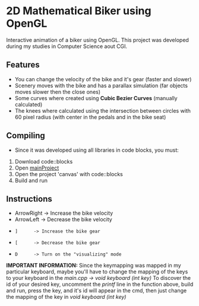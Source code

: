 # 2D Mathematical Biker using OpenGL
 Interactive animation of a biker using OpenGL.
 This project was developed during my studies in Computer Science aout CGI.  

## Features
 * You can change the velocity of the bike and it's gear (faster and slower)
 * Scenery moves with the bike and has a parallax simulation (far objects moves slower then the close ones)
 * Some curves where created using **Cubic Bezier Curves** (manually calculated)
 * The knees where calculated using the intersection between circles with 60 pixel radius (with center in the pedals and in the bike seat)

## Compiling
 * Since it was developed using all libraries in code blocks, you must:
 1. Download code::blocks
 2. Open [mainProject](/mainProject/)
 3. Open the project 'canvas' with code::blocks
 4. Build and run

## Instructions
 * ArrowRight -> Increase the bike velocity
 * ArrowLeft  -> Decrease the bike velocity
 *     ]      -> Increase the bike gear
 *     [      -> Decrease the bike gear
 *     D      -> Turn on the "visualizing" mode

**IMPORTANT INFORMATION:**
Since the keymapping was mapped in my particular keyboard, maybe you'll have to change the mapping of the keys to your keyboard in the _main.cpp -> void keyboard (int key)_
To discover the id of your desired key, uncomment the _printf_ line in the function above, build and run, press the key, and it's id will appear in the cmd, then just change the mapping of the key in _void keyboard (int key)_